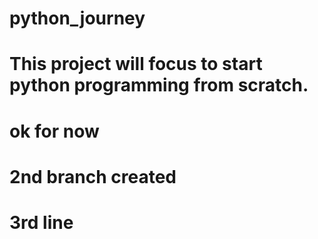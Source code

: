 # python_journey

# This project will focus to start python programming from scratch.

# ok for now
# 2nd branch created
# 3rd line